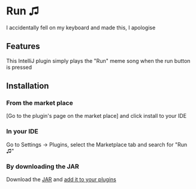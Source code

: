 # Run ♫
I accidentally fell on my keyboard and made this, I apologise

## Features
This IntelliJ plugin simply plays the "Run" meme song when the run button is pressed 

## Installation
### From the market place
[Go to the plugin's page on the market place] and click install to your IDE
### In your IDE
Go to Settings -> Plugins, select the Marketplace tab and search for "Run ♫"
### By downloading the JAR
Download the [JAR](RUN.jar) and [add it to your plugins](https://www.jetbrains.com/help/idea/managing-plugins.html#install_plugin_from_disk)
